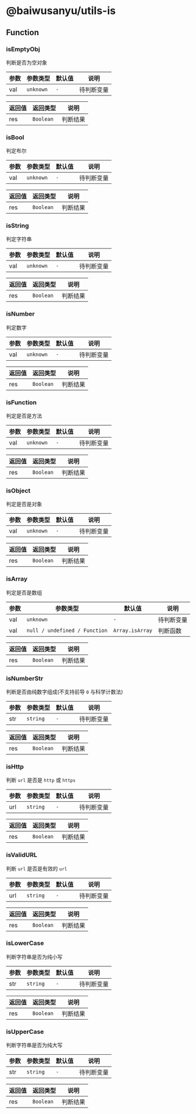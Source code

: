 # @baiwusanyu/utils-is

## Function

### isEmptyObj

判断是否为空对象

| 参数     | 参数类型    | 默认值     | 说明       |
|--------|------------|---------|----------|
| val    | `unknown`  | `-`     | 待判断变量    |

| 返回值 | 返回类型      | 说明   |
|-----|-----------|------|
| res | `Boolean` | 判断结果 |

### isBool

判定布尔

| 参数     | 参数类型                            | 默认值     | 说明       |
|--------|---------------------------------|---------|----------|
| val    | `unknown`                       | `-`     | 待判断变量    |

| 返回值 | 返回类型      | 说明   |
|-----|-----------|------|
| res | `Boolean` | 判断结果 |

### isString

判定字符串

| 参数     | 参数类型                            | 默认值     | 说明       |
|--------|---------------------------------|---------|----------|
| val    | `unknown`                       | `-`     | 待判断变量    |

| 返回值 | 返回类型      | 说明   |
|-----|-----------|------|
| res | `Boolean` | 判断结果 |

### isNumber

判定数字

| 参数     | 参数类型                            | 默认值     | 说明       |
|--------|---------------------------------|---------|----------|
| val    | `unknown`                       | `-`     | 待判断变量    |

| 返回值 | 返回类型      | 说明   |
|-----|-----------|------|
| res | `Boolean` | 判断结果 |

### isFunction

判定是否是方法

| 参数     | 参数类型                            | 默认值     | 说明       |
|--------|---------------------------------|---------|----------|
| val    | `unknown`                       | `-`     | 待判断变量    |

| 返回值 | 返回类型      | 说明   |
|-----|-----------|------|
| res | `Boolean` | 判断结果 |

### isObject

判定是否是对象

| 参数     | 参数类型                            | 默认值     | 说明       |
|--------|---------------------------------|---------|----------|
| val    | `unknown`                       | `-`     | 待判断变量    |

| 返回值 | 返回类型      | 说明   |
|-----|-----------|------|
| res | `Boolean` | 判断结果 |

### isArray

判定是否是数组

| 参数     | 参数类型                          | 默认值              | 说明    |
|--------|-------------------------------|------------------|-------|
| val    | `unknown`                     | `-`              | 待判断变量 |
| val    | `null / undefined / Function` | `Array.isArray`  | 判断函数  |

| 返回值 | 返回类型      | 说明   |
|-----|-----------|------|
| res | `Boolean` | 判断结果 |

### isNumberStr

判断是否由纯数字组成(不支持前导 `0` 与科学计数法)

| 参数     | 参数类型                          | 默认值              | 说明    |
|--------|-------------------------------|------------------|-------|
| str    | `string`                      | `-`              | 待判断变量 |

| 返回值 | 返回类型      | 说明   |
|-----|-----------|------|
| res | `Boolean` | 判断结果 |

### isHttp

判断 `url` 是否是 `http` 或 `https`

| 参数     | 参数类型                          | 默认值              | 说明    |
|--------|-------------------------------|------------------|-------|
| url    | `string`                      | `-`              | 待判断变量 |

| 返回值 | 返回类型      | 说明   |
|-----|-----------|------|
| res | `Boolean` | 判断结果 |

### isValidURL

判断 `url` 是否是有效的 `url`

| 参数     | 参数类型                          | 默认值              | 说明    |
|--------|-------------------------------|------------------|-------|
| url    | `string`                      | `-`              | 待判断变量 |

| 返回值 | 返回类型      | 说明   |
|-----|-----------|------|
| res | `Boolean` | 判断结果 |

### isLowerCase

判断字符串是否为纯小写

| 参数  | 参数类型                          | 默认值              | 说明    |
|-----|-------------------------------|------------------|-------|
| str | `string`                      | `-`              | 待判断变量 |

| 返回值 | 返回类型      | 说明   |
|-----|-----------|------|
| res | `Boolean` | 判断结果 |

### isUpperCase

判断字符串是否为纯大写

| 参数  | 参数类型                          | 默认值              | 说明    |
|-----|-------------------------------|------------------|-------|
| str | `string`                      | `-`              | 待判断变量 |

| 返回值 | 返回类型      | 说明   |
|-----|-----------|------|
| res | `Boolean` | 判断结果 |